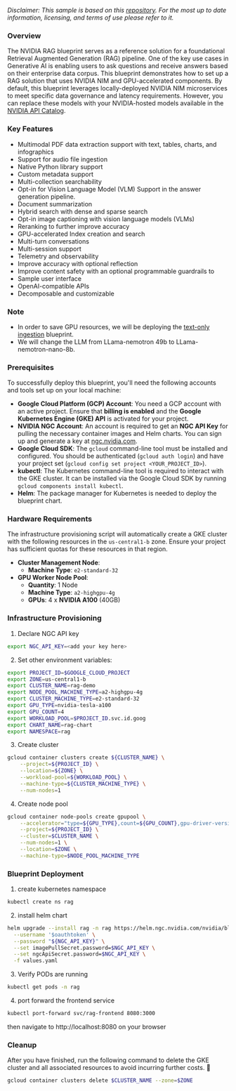 
*Disclaimer: This sample is based on this [repository](https://github.com/NVIDIA-AI-Blueprints/rag). For the most up to date information, licensing, and terms of use please refer to it.*

### Overview

The NVIDIA RAG blueprint serves as a reference solution for a foundational Retrieval Augmented Generation (RAG) pipeline.
One of the key use cases in Generative AI is enabling users to ask questions and receive answers based on their enterprise data corpus.
This blueprint demonstrates how to set up a RAG solution that uses NVIDIA NIM and GPU-accelerated components.
By default, this blueprint leverages locally-deployed NVIDIA NIM microservices to meet specific data governance and latency requirements.
However, you can replace these models with your NVIDIA-hosted models available in the [NVIDIA API Catalog](https://build.nvidia.com).

### Key Features
- Multimodal PDF data extraction support with text, tables, charts, and infographics
- Support for audio file ingestion
- Native Python library support
- Custom metadata support
- Multi-collection searchability
- Opt-in for Vision Language Model (VLM) Support in the answer generation pipeline.
- Document summarization
- Hybrid search with dense and sparse search
- Opt-in image captioning with vision language models (VLMs)
- Reranking to further improve accuracy
- GPU-accelerated Index creation and search
- Multi-turn conversations
- Multi-session support
- Telemetry and observability
- Improve accuracy with optional reflection
- Improve content safety with an optional programmable guardrails to
- Sample user interface
- OpenAI-compatible APIs
- Decomposable and customizable

### Note 

- In order to save GPU resources, we will be deploying the [text-only ingestion](https://github.com/NVIDIA-AI-Blueprints/rag/blob/main/docs/text_only_ingest.md) blueprint.
- We will change the LLM from LLama-nemotron 49b to LLama-nemotron-nano-8b.

### Prerequisites

To successfully deploy this blueprint, you'll need the following accounts and tools set up on your local machine:

* **Google Cloud Platform (GCP) Account**: You need a GCP account with an active project. Ensure that **billing is enabled** and the **Google Kubernetes Engine (GKE) API** is activated for your project.
* **NVIDIA NGC Account**: An account is required to get an **NGC API Key** for pulling the necessary container images and Helm charts. You can sign up and generate a key at [ngc.nvidia.com](https://build.nvidia.com).
* **Google Cloud SDK**: The `gcloud` command-line tool must be installed and configured. You should be authenticated (`gcloud auth login`) and have your project set (`gcloud config set project <YOUR_PROJECT_ID>`).
* **kubectl**: The Kubernetes command-line tool is required to interact with the GKE cluster. It can be installed via the Google Cloud SDK by running `gcloud components install kubectl`.
* **Helm**: The package manager for Kubernetes is needed to deploy the blueprint chart.

### Hardware Requirements

The infrastructure provisioning script will automatically create a GKE cluster with the following resources in the `us-central1-b` zone. Ensure your project has sufficient quotas for these resources in that region.

* **Cluster Management Node**:
    * **Machine Type**: `e2-standard-32`
* **GPU Worker Node Pool**:
    * **Quantity**: 1 Node
    * **Machine Type**: `a2-highgpu-4g`
    * **GPUs**: 4 x **NVIDIA A100** (40GB)


### Infrastructure Provisioning

1. Declare NGC API key

```bash
export NGC_API_KEY=<add your key here>
```


2. Set other environment variables:

```bash
export PROJECT_ID=$GOOGLE_CLOUD_PROJECT 
export ZONE=us-central1-b
export CLUSTER_NAME=rag-demo 
export NODE_POOL_MACHINE_TYPE=a2-highgpu-4g
export CLUSTER_MACHINE_TYPE=e2-standard-32
export GPU_TYPE=nvidia-tesla-a100
export GPU_COUNT=4
export WORKLOAD_POOL=$PROJECT_ID.svc.id.goog
export CHART_NAME=rag-chart
export NAMESPACE=rag
```

3. Create cluster

```bash
gcloud container clusters create ${CLUSTER_NAME} \
    --project=${PROJECT_ID} \
    --location=${ZONE} \
    --workload-pool=${WORKLOAD_POOL} \
    --machine-type=${CLUSTER_MACHINE_TYPE} \
    --num-nodes=1
```

4. Create node pool

```bash
gcloud container node-pools create gpupool \
    --accelerator="type=${GPU_TYPE},count=${GPU_COUNT},gpu-driver-version=latest" \
    --project=${PROJECT_ID} \
    --cluster=$CLUSTER_NAME \
    --num-nodes=1 \
    --location=$ZONE \
    --machine-type=$NODE_POOL_MACHINE_TYPE
```

### Blueprint Deployment

1. create kubernetes namespace

```bash
kubectl create ns rag
```

2. install helm chart

```bash
helm upgrade --install rag -n rag https://helm.ngc.nvidia.com/nvidia/blueprint/charts/nvidia-blueprint-rag-v2.2.0.tgz \
  --username '$oauthtoken' \
  --password "${NGC_API_KEY}" \
  --set imagePullSecret.password=$NGC_API_KEY \
  --set ngcApiSecret.password=$NGC_API_KEY \
  -f values.yaml
  ```

3. Verify PODs are running 

```bash
kubectl get pods -n rag
```

4. port forward the frontend service

```bash
kubectl port-forward svc/rag-frontend 8080:3000
```

then navigate to http://localhost:8080 on your browser


### Cleanup

After you have finished, run the following command to delete the GKE cluster and all associated resources to avoid incurring further costs. 🧹

```bash
gcloud container clusters delete $CLUSTER_NAME --zone=$ZONE
```